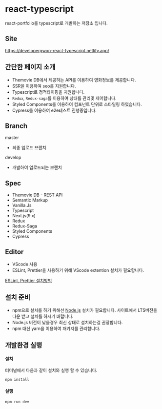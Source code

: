 # react-typescript

react-portfolio를 typescript로 개발하는 저장소 입니다.

## Site

https://developergwon-react-typescript.netlify.app/

## 간단한 페이지 소개

- Themovie DB에서 제공하는 API를 이용하여 영화정보를 제공합니다.
- SSR을 이용하여 seo를 지원합니다.
- Typescript로 정적타이핑을 지원합니다.
- `Redux`, `Redux-saga`를 이용하여 상태를 관리및 제어합니다.
- Styled Components를 이용하여 컴포넌트 단위로 스타일링 하였습니다.
- Cypress를 이용하여 e2e테스트 진행중입니다.

## Branch

master

- 최종 업로드 브랜치

develop

- 개발하여 업로드되는 브랜치

## Spec

- Themovie DB - REST API
- Semantic Markup
- Vanilla.Js
- Typescript
- Next.js(9.x)
- Redux
- Redux-Saga
- Styled Components
- Cypress

## Editor

- VScode 사용
- ESLint, Prettier을 사용하기 위해 VScode extention 설치가 필요합니다.

[ESLint, Prettier 설치방법](https://velog.io/@velopert/eslint-and-prettier-in-react)

## 설치 준비

- npm으로 설치를 하기 위해선 [Node.js](https://nodejs.org/ko/) 설치가 필요합니다. 사이트에서 LTS버전을 다운 받고 설치를 하시기 바랍니다.
- Node.js 버전이 낮을경우 최신 상태로 설치하는걸 권장합니다.
- npm 대신 yarn을 이용하여 패키지를 관리합니다.

## 개발환경 실행

#### 설치

터미널에서 다음과 같이 설치와 실행 할 수 있습니다.

```
npm install
```

#### 실행

```
npm run dev
```
